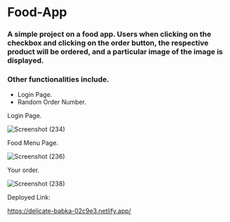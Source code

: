 # Food-App

 ### A simple project on a food app. Users when clicking on the checkbox and clicking on the order button, the respective product will be ordered, and a particular image of the image is displayed.
 
 ### Other functionalities include.
 - Login Page.
 - Random Order Number.
 
 Login Page.
 
 ![Screenshot (234)](https://user-images.githubusercontent.com/101566628/185417524-e2ca1f4f-e425-47b9-b6f6-29db074a5948.png)

Food Menu Page.

 ![Screenshot (236)](https://user-images.githubusercontent.com/101566628/185417618-1de5855c-f0e2-4ca0-9bdd-22ccc148a59e.png)

Your order.

![Screenshot (238)](https://user-images.githubusercontent.com/101566628/185417679-f54707e3-b88a-4b4e-8783-74eb14b6d1be.png)


Deployed Link:

https://delicate-babka-02c9e3.netlify.app/
